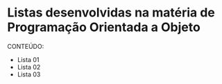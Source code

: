 # Listas desenvolvidas na matéria de Programação Orientada a Objeto
CONTEÚDO:
  - Lista 01
  - Lista 02
  - Lista 03
